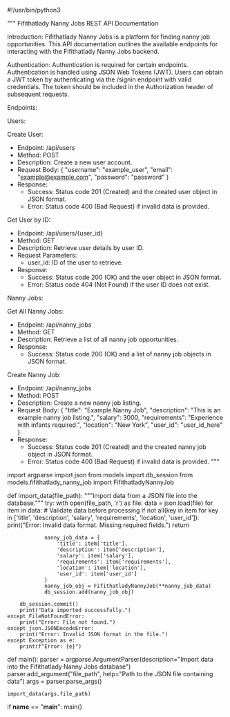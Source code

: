 #!/usr/bin/python3

"""
Fifithatlady Nanny Jobs REST API Documentation

Introduction:
Fifithatlady Nanny Jobs is a platform for finding nanny job opportunities. This API documentation outlines the available endpoints for interacting with the Fifithatlady Nanny Jobs backend.

Authentication:
Authentication is required for certain endpoints. Authentication is handled using JSON Web Tokens (JWT). Users can obtain a JWT token by authenticating via the /signin endpoint with valid credentials. The token should be included in the Authorization header of subsequent requests.

Endpoints:

Users:

Create User:
- Endpoint: /api/users
- Method: POST
- Description: Create a new user account.
- Request Body:
  {
    "username": "example_user",
    "email": "example@example.com",
    "password": "password"
  }
- Response:
  - Success: Status code 201 (Created) and the created user object in JSON format.
  - Error: Status code 400 (Bad Request) if invalid data is provided.

Get User by ID:
- Endpoint: /api/users/{user_id}
- Method: GET
- Description: Retrieve user details by user ID.
- Request Parameters:
  - user_id: ID of the user to retrieve.
- Response:
  - Success: Status code 200 (OK) and the user object in JSON format.
  - Error: Status code 404 (Not Found) if the user ID does not exist.

Nanny Jobs:

Get All Nanny Jobs:
- Endpoint: /api/nanny_jobs
- Method: GET
- Description: Retrieve a list of all nanny job opportunities.
- Response:
  - Success: Status code 200 (OK) and a list of nanny job objects in JSON format.

Create Nanny Job:
- Endpoint: /api/nanny_jobs
- Method: POST
- Description: Create a new nanny job listing.
- Request Body:
  {
    "title": "Example Nanny Job",
    "description": "This is an example nanny job listing.",
    "salary": 3000,
    "requirements": "Experience with infants required.",
    "location": "New York",
    "user_id": "user_id_here"
  }
- Response:
  - Success: Status code 201 (Created) and the created nanny job object in JSON format.
  - Error: Status code 400 (Bad Request) if invalid data is provided.
"""

import argparse
import json
from models import db_session
from models.fifithatlady_nanny_job import FifithatladyNannyJob

def import_data(file_path):
    """Import data from a JSON file into the database."""
    try:
        with open(file_path, 'r') as file:
            data = json.load(file)
            for item in data:
                # Validate data before processing
                if not all(key in item for key in ['title', 'description', 'salary', 'requirements', 'location', 'user_id']):
                    print("Error: Invalid data format. Missing required fields.")
                    return
                
                nanny_job_data = {
                    'title': item['title'],
                    'description': item['description'],
                    'salary': item['salary'],
                    'requirements': item['requirements'],
                    'location': item['location'],
                    'user_id': item['user_id']
                }
                nanny_job_obj = FifithatladyNannyJob(**nanny_job_data)
                db_session.add(nanny_job_obj)

        db_session.commit()
        print("Data imported successfully.")
    except FileNotFoundError:
        print("Error: File not found.")
    except json.JSONDecodeError:
        print("Error: Invalid JSON format in the file.")
    except Exception as e:
        print(f"Error: {e}")

def main():
    parser = argparse.ArgumentParser(description="Import data into the Fifithatlady Nanny Jobs database")
    parser.add_argument("file_path", help="Path to the JSON file containing data")
    args = parser.parse_args()

    import_data(args.file_path)

if __name__ == "__main__":
    main()

